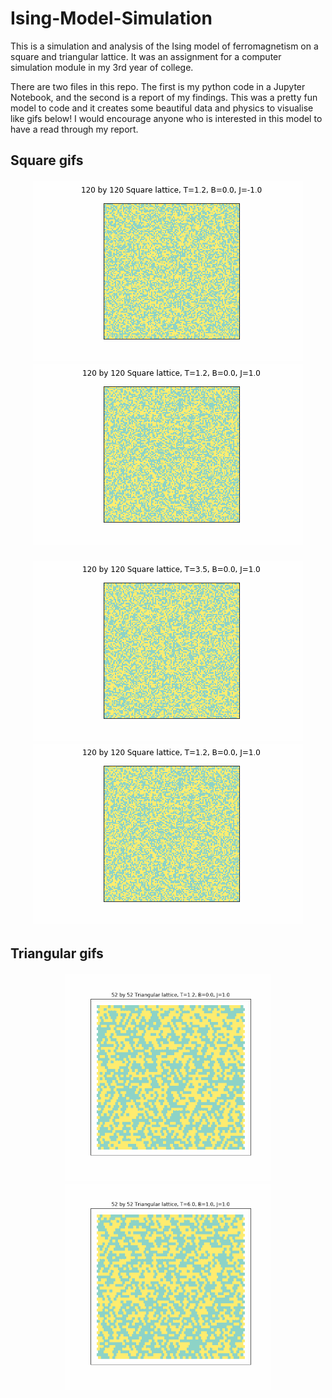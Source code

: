 # Ising-Model-Simulation
This is a simulation and analysis of the Ising model of ferromagnetism on a square and triangular lattice. It was an assignment for a computer simulation module in my 3rd year of college.

There are two files in this repo. The first is my python code in a Jupyter Notebook, and the second is a report of my findings. This was a pretty fun model to code and it creates some beautiful data and physics to visualise like gifs below! I would encourage anyone who is interested in this model to have a read through my report.

<h2>Square gifs
<p align="center">
<img src="https://github.com/diagonal-hamiltonian/Ising-Model-Simulation/blob/main/squT1.2gs120J-1.0B0.0.gif" width="432" height="288"/><img src="https://github.com/diagonal-hamiltonian/Ising-Model-Simulation/blob/main/squT1.2gs120J1.0B0.0.gif" width="432" height="288"/>
</p>
<p align="center">
<img src="https://github.com/diagonal-hamiltonian/Ising-Model-Simulation/blob/main/squT3.5gs120J1.0B0.0.gif" width="432" height="288"/><img src="https://github.com/diagonal-hamiltonian/Ising-Model-Simulation/blob/main/squT1.2gs120J1.0B0.0.gif" width="432" height="288"/>
</p>

<h2>Triangular gifs

<p align="center">
  <img src="https://github.com/diagonal-hamiltonian/Ising-Model-Simulation/blob/main/triT1.2gs52J1.0B0.0.gif" width="330" height="330"/><img src="https://github.com/diagonal-hamiltonian/Ising-Model-Simulation/blob/main/triT6.0gs52J1.0B1.0.gif" width="330" height="330"/>
</p>







